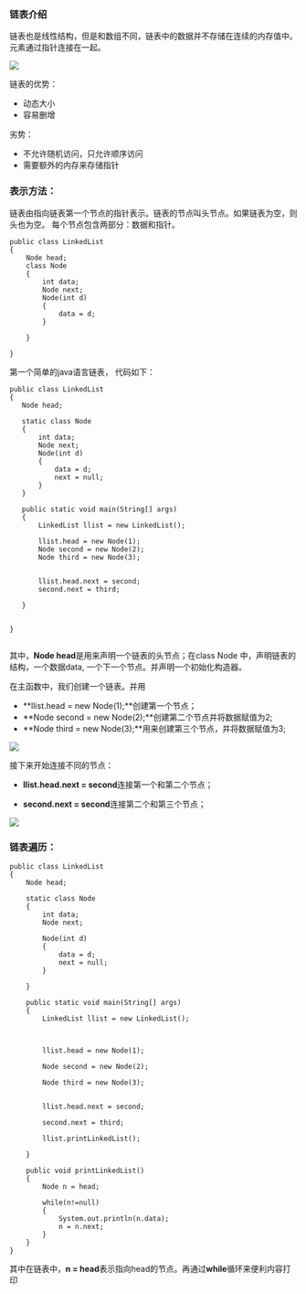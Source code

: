 ### 链表介绍

链表也是线性结构，但是和数组不同，链表中的数据并不存储在连续的内存值中。元素通过指针连接在一起。

![](https://tva1.sinaimg.cn/large/006tNbRwgy1ga6x1pobidj30je07idg0.jpg)

链表的优势：

- 动态大小
- 容易删增

劣势：

- 不允许随机访问，只允许顺序访问
- 需要额外的内存来存储指针


### 表示方法：


链表由指向链表第一个节点的指针表示。链表的节点叫头节点。如果链表为空，则头也为空。
每个节点包含两部分：数据和指针。


```{}
public class LinkedList
{
    Node head;
    class Node
    {
        int data;
        Node next;
        Node(int d)
        {
            data = d;
        }

    }

}

```

第一个简单的java语言链表，
代码如下：


```{}
public class LinkedList
{
   Node head;

   static class Node
   {
       int data;
       Node next;
       Node(int d)
       {
           data = d;
           next = null;
       }
   }

   public static void main(String[] args)
   {
       LinkedList llist = new LinkedList();

       llist.head = new Node(1);
       Node second = new Node(2);
       Node third = new Node(3);


       llist.head.next = second;
       second.next = third;
       
   }


}


```

其中，**Node head**是用来声明一个链表的头节点；在class Node 中，声明链表的结构，一个数据data, 一个下一个节点。并声明一个初始化构造器。

在主函数中，我们创建一个链表。并用

- **llist.head = new Node(1);**创建第一个节点；
- **Node second = new Node(2);**创建第二个节点并将数据赋值为2;
- **Node third = new Node(3);**用来创建第三个节点，并将数据赋值为3;

![](https://tva1.sinaimg.cn/large/006tNbRwgy1ga6yakiksrj30q806qmxg.jpg)

接下来开始连接不同的节点：

- **llist.head.next = second**连接第一个和第二个节点；

- **second.next = second**连接第二个和第三个节点；

![](https://tva1.sinaimg.cn/large/006tNbRwgy1ga6ycgove9j30qi06gaad.jpg)

### 链表遍历：

```{}
public class LinkedList
{
    Node head;

    static class Node
    {
        int data;
        Node next;

        Node(int d)
        {
            data = d;
            next = null;
        }

    }

    public static void main(String[] args)
    {
        LinkedList llist = new LinkedList();



        llist.head = new Node(1);

        Node second = new Node(2);

        Node third = new Node(3);


        llist.head.next = second;

        second.next = third;

        llist.printLinkedList();

    }

    public void printLinkedList()
    {
        Node n = head;

        while(n!=null)
        {
            System.out.println(n.data);
            n = n.next;
        }
    }
}

```

其中在链表中，**n = head**表示指向head的节点。再通过**while**循环来便利内容打印
